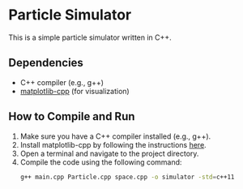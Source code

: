 # Particle Simulator

This is a simple particle simulator written in C++.

## Dependencies
- C++ compiler (e.g., g++)
- [matplotlib-cpp](https://github.com/lava/matplotlib-cpp) (for visualization)

## How to Compile and Run
1. Make sure you have a C++ compiler installed (e.g., g++).
2. Install matplotlib-cpp by following the instructions [here](https://github.com/lava/matplotlib-cpp).
3. Open a terminal and navigate to the project directory.
4. Compile the code using the following command:
   ```bash
   g++ main.cpp Particle.cpp space.cpp -o simulator -std=c++11

